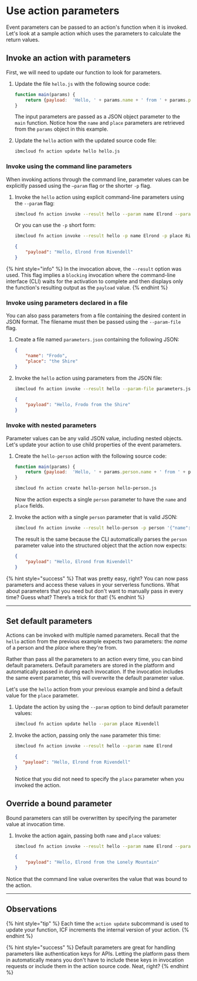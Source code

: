 <!--
#
# Licensed to the Apache Software Foundation (ASF) under one or more
# contributor license agreements.  See the NOTICE file distributed with
# this work for additional information regarding copyright ownership.
# The ASF licenses this file to You under the Apache License, Version 2.0
# (the "License"); you may not use this file except in compliance with
# the License.  You may obtain a copy of the License at
#
#     http://www.apache.org/licenses/LICENSE-2.0
#
# Unless required by applicable law or agreed to in writing, software
# distributed under the License is distributed on an "AS IS" BASIS,
# WITHOUT WARRANTIES OR CONDITIONS OF ANY KIND, either express or implied.
# See the License for the specific language governing permissions and
# limitations under the License.
#
-->

# Use action parameters

Event parameters can be passed to an action's function when it is invoked. Let's look at a sample action which uses the parameters to calculate the return values.

## Invoke an action with parameters

First, we will need to update our function to look for parameters.

1. Update the file `hello.js` with the following source code:

    ```javascript
    function main(params) {
        return {payload:  'Hello, ' + params.name + ' from ' + params.place};
    }
    ```

    The input parameters are passed as a JSON object parameter to the `main` function. Notice how the `name` and `place` parameters are retrieved from the `params` object in this example.

2. Update the `hello` action with the updated source code file:

    ```bash
    ibmcloud fn action update hello hello.js
    ```

### Invoke using the command line parameters

When invoking actions through the command line, parameter values can be explicitly passed using the `—param` flag or the shorter `-p` flag.

1. Invoke the `hello` action using explicit command-line parameters using the `--param` flag:

    ```bash
    ibmcloud fn action invoke --result hello --param name Elrond --param place Rivendell
    ```

    Or you can use the `-p` short form:

    ```bash
    ibmcloud fn action invoke --result hello -p name Elrond -p place Rivendell
    ```

    ```json
    {
        "payload": "Hello, Elrond from Rivendell"
    }
    ```

{% hint style="info" %}
In the invocation above, the `--result` option was used. This flag implies a `blocking` invocation where the command-line interface (CLI) waits for the activation to complete and then displays only the function's resulting output as the `payload` value.
{% endhint %}

### Invoke using parameters declared in a file

You can also pass parameters from a file containing the desired content in JSON format. The filename must then be passed using the `--param-file` flag.

1. Create a file named `parameters.json` containing the following JSON:

    ```json
    {
        "name": "Frodo",
        "place": "the Shire"
    }
    ```

2. Invoke the `hello` action using parameters from the JSON file:

    ```bash
    ibmcloud fn action invoke --result hello --param-file parameters.json
    ```

    ```json
    {
        "payload": "Hello, Frodo from the Shire"
    }
    ```

### Invoke with nested parameters

Parameter values can be any valid JSON value, including nested objects. Let's update your action to use child properties of the event parameters.

1. Create the `hello-person` action with the following source code:

    ```javascript
    function main(params) {
        return {payload:  'Hello, ' + params.person.name + ' from ' + params.person.place};
    }
    ```

    ```bash
    ibmcloud fn action create hello-person hello-person.js
    ```

    Now the action expects a single `person` parameter to have the `name` and `place` fields.

2. Invoke the action with a single `person` parameter that is valid JSON:

    ```bash
    ibmcloud fn action invoke --result hello-person -p person '{"name": "Elrond", "place": "Rivendell"}'
    ```

    The result is the same because the CLI automatically parses the `person` parameter value into the structured object that the action now expects:

    ```json
    {
        "payload": "Hello, Elrond from Rivendell"
    }
    ```

{% hint style="success" %}
That was pretty easy, right? You can now pass parameters and access these values in your serverless functions. What about parameters that you need but don't want to manually pass in every time? Guess what? There’s a trick for that!
{% endhint %}

---

## Set default parameters

Actions can be invoked with multiple named parameters. Recall that the `hello` action from the previous example expects two parameters: the _name_ of a person and the _place_ where they're from.

Rather than pass all the parameters to an action every time, you can bind default parameters. Default parameters are stored in the platform and automatically passed in during each invocation. If the invocation includes the same event parameter, this will overwrite the default parameter value.

Let's use the `hello` action from your previous example and bind a default value for the `place` parameter.

1. Update the action by using the `--param` option to bind default parameter values:

    ```bash
    ibmcloud fn action update hello --param place Rivendell
    ```

2. Invoke the action, passing only the `name` parameter this time:

     ```bash
     ibmcloud fn action invoke --result hello --param name Elrond
     ```

     ```json
     {
        "payload": "Hello, Elrond from Rivendell"
     }
     ```

    Notice that you did not need to specify the `place` parameter when you invoked the action.

## Override a bound parameter

Bound parameters can still be overwritten by specifying the parameter value at invocation time.

1. Invoke the action again, passing both `name` and `place` values:

    ```bash
    ibmcloud fn action invoke --result hello --param name Elrond --param place "the Lonely Mountain"
    ```

    ```json
    {
        "payload": "Hello, Elrond from the Lonely Mountain"
    }
    ```

Notice that the command line value overwrites the value that was bound to the action.

---

## Observations

{% hint style="tip" %}
Each time the `action update` subcommand is used to update your function, ICF increments the internal version of your action.
{% endhint %}

{% hint style="success" %}
Default parameters are great for handling parameters like authentication keys for APIs. Letting the platform pass them in automatically means you don't have to include these keys in invocation requests or include them in the action source code. Neat, right?
{% endhint %}
